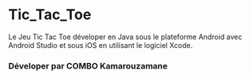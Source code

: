 # Tic_Tac_Toe
Le Jeu Tic Tac Toe déveloper en Java sous le plateforme 
Android avec Android Studio et sous iOS en utilisant 
le logiciel Xcode.

### Déveloper par COMBO Kamarouzamane
